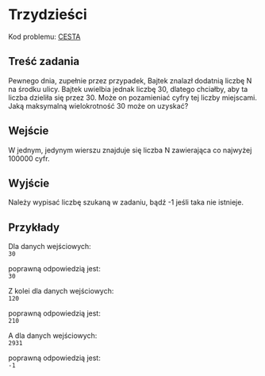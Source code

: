 # Trzydzieści

Kod problemu: [CESTA](https://themis.lo14.wroc.pl/ZAISD2017GR3/CESTA)

## Treść zadania

Pewnego dnia, zupełnie przez przypadek, Bajtek znalazł dodatnią liczbę N na środku ulicy. Bajtek uwielbia jednak liczbę 30, dlatego chciałby, aby ta liczba dzieliła się przez 30. Może on pozamieniać cyfry tej liczby miejscami. Jaką maksymalną wielokrotność 30 może on uzyskać?

## Wejście

W jednym, jedynym wierszu znajduje się liczba N zawierająca co najwyżej 100000 cyfr.

## Wyjście

Należy wypisać liczbę szukaną w zadaniu, bądź -1 jeśli taka nie istnieje.

## Przykłady

Dla danych wejściowych:  
`30`

poprawną odpowiedzią jest:  
`30`

Z kolei dla danych wejściowych:  
`120`

poprawną odpowiedzią jest:  
`210`

A dla danych wejściowych:  
`2931`

poprawną odpowiedzią jest:  
`-1`